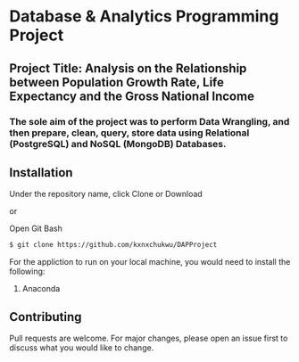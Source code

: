 # Database & Analytics Programming Project

## Project Title: Analysis on the Relationship between Population Growth Rate, Life Expectancy and the Gross National Income
### The sole aim of the project was to perform Data Wrangling, and then prepare, clean, query, store data using Relational (PostgreSQL) and NoSQL (MongoDB) Databases.

## Installation

Under the repository name, click Clone or Download

or

Open Git Bash

```bash
$ git clone https://github.com/kxnxchukwu/DAPProject
```
For the appliction to run on your local machine, you would need to install the following:

1. Anaconda

## Contributing
Pull requests are welcome. For major changes, please open an issue first to discuss what you would like to change.
